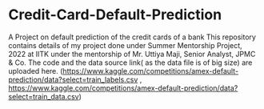 # Credit-Card-Default-Prediction
A Project on default prediction of the credit cards of a bank
This repository contains details of my project done under Summer Mentorship Project, 2022  at IITK under the mentorship of Mr. Uttiya Maji, Senior Analyst,  JPMC & Co. The code and the data source link( as the data file is of big size) are uploaded here.
(https://www.kaggle.com/competitions/amex-default-prediction/data?select=train_labels.csv ,
https://www.kaggle.com/competitions/amex-default-prediction/data?select=train_data.csv)
